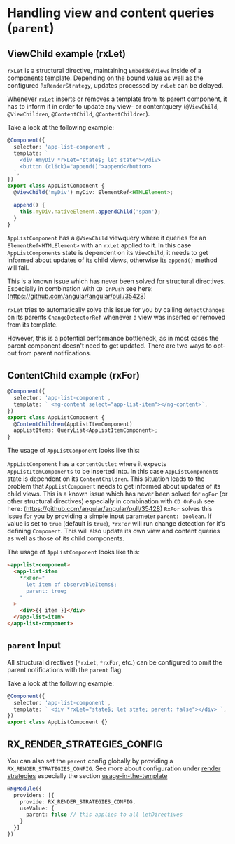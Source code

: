 # Handling view and content queries (`parent`)

## ViewChild example (rxLet)

`rxLet` is a structural directive, maintaining `EmbeddedViews` inside of a components template.
Depending on the bound value as well as the configured `RxRenderStrategy`, updates processed by `rxLet` can
be delayed.

Whenever `rxLet` inserts or removes a template from its parent component, it has to inform it in order to
update any view- or contentquery (`@ViewChild`, `@ViewChildren`, `@ContentChild`, `@ContentChildren`).

Take a look at the following example:

```ts
@Component({
  selector: 'app-list-component',
  template: `
    <div #myDiv *rxLet="state$; let state"></div>
    <button (click)="append()">append</button>
  `,
})
export class AppListComponent {
  @ViewChild('myDiv') myDiv: ElementRef<HTMLElement>;

  append() {
    this.myDiv.nativeElement.appendChild('span');
  }
}
```

`AppListComponent` has a `@ViewChild` viewquery where it queries for an `ElementRef<HTMLElement>` with an `rxLet` applied to it.
In this case `AppListComponent`s state is dependent on its `ViewChild`, it needs to get informed
about updates of its child views, otherwise its `append()` method will fail.

This is a known issue which has never been solved for structural directives.
Especially in combination with `CD OnPush` see here: (https://github.com/angular/angular/pull/35428)

`rxLet` tries to automatically solve this issue for you by calling `detectChanges` on its parents `ChangeDetectorRef` whenever
a view was inserted or removed from its template.

However, this is a potential performance bottleneck, as in most cases the parent component doesn't need to get updated.
There are two ways to opt-out from parent notifications.

## ContentChild example (rxFor)

```ts
@Component({
  selector: 'app-list-component',
  template: ` <ng-content select="app-list-item"></ng-content>`,
})
export class AppListComponent {
  @ContentChildren(AppListItemComponent)
  appListItems: QueryList<AppListItemComponent>;
}
```

The usage of `AppListComponent` looks like this:

`AppListComponent` has a `contentOutlet` where it expects `AppListItemComponents` to be inserted into.
In this case `AppListComponent`s state is dependent on its `ContentChildren`.
This situation leads to the problem that `AppListComponent` needs to get informed about updates of its child views.
This is a known issue which has never been solved for `ngFor` (or other structural directives) especially in combination with `CD OnPush`
see here: (https://github.com/angular/angular/pull/35428)
`RxFor` solves this issue for you by providing a simple input parameter `parent: boolean`.
If value is set to `true` (default is `true`), `*rxFor` will run change detection for it's defining `Component`.
This will also update its own view and content queries as well as those of its child components.

The usage of `AppListComponent` looks like this:

```html
<app-list-component>
  <app-list-item
    *rxFor="
      let item of observableItems$;
      parent: true;
    "
  >
    <div>{{ item }}</div>
  </app-list-item>
</app-list-component>
```

## `parent` Input

All structural directives (`*rxLet`, `*rxFor`, etc.) can be configured to omit the parent notifications with the `parent` flag.

Take a look at the following example:

```ts
@Component({
  selector: 'app-list-component',
  template: ` <div *rxLet="state$; let state; parent: false"></div> `,
})
export class AppListComponent {}
```

## RX_RENDER_STRATEGIES_CONFIG

You can also set the `parent` config globally by providing a `RX_RENDER_STRATEGIES_CONFIG`.
See more about configuration under [render strategies](../../cdk/render-strategies) especially the section [usage-in-the-template](../../cdk/render-strategies#usage-in-the-template)

```ts
@NgModule({
  providers: [{
    provide: RX_RENDER_STRATEGIES_CONFIG,
    useValue: {
      parent: false // this applies to all letDirectives
    }
  }]
})
```
